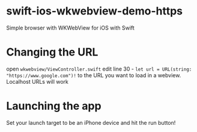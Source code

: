 # swift-ios-wkwebview-demo-https
Simple browser with WKWebView for iOS with Swift

# Changing the URL
open `wkwebview/ViewController.swift`
edit line 30 - `let url = URL(string: "https://www.google.com")!` to the URL you want to load in a webview. Localhost URLs will work

# Launching the app
Set your launch target to be an iPhone device and hit the run button!
